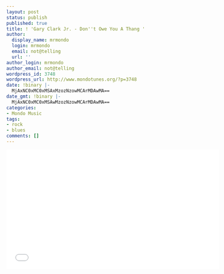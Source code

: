 ```yaml
---
layout: post
status: publish
published: true
title: ! 'Gary Clark Jr. - Don''t Owe You A Thang '
author:
  display_name: mrmondo
  login: mrmondo
  email: not@telling
  url: ''
author_login: mrmondo
author_email: not@telling
wordpress_id: 3748
wordpress_url: http://www.mondotunes.org/?p=3748
date: !binary |-
  MjAxNC0xMC0xMSAxMzozNzowMCArMDAwMA==
date_gmt: !binary |-
  MjAxNC0xMC0xMSAwMzozNzowMCArMDAwMA==
categories:
- Mondo Music
tags:
- rock
- blues
comments: []
---
```

<iframe width="560" height="315" src="//www.youtube.com/embed/OFIWstcaoLc" frameborder="0"> </iframe>
